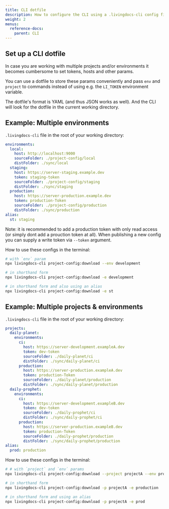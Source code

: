 ```yaml
---
title: CLI dotfile
description: How to configure the CLI using a .livingdocs-cli config file
weight: 2
menus:
  reference-docs:
    parent: CLI
---
```


## Set up a CLI dotfile

In case you are working with multiple projects and/or environments it becomes
cumbersome to set tokens, hosts and other params.

You can use a dotfile to store these params conveniently and pass
`env` and `project` to commands instead of
using e.g. the `LI_TOKEN` environment variable.

The dotfile's format is YAML (and thus JSON works as well). And the CLI will look for the dotfile in the current working directory.

## Example: Multiple environments

`.livingdocs-cli` file in the root of your working directory:

```yaml
environments:
  local:
    host: http://localhost:9000
    sourceFolder: ./project-config/local
    distFolder: ./sync/local
  staging:
    host: https://server-staging.example.dev
    token: staging-token
    sourceFolder: ./project-config/staging
    distFolder: ./sync/staging
  production:
    host: https://server-production.example.dev
    token: production-Token
    sourceFolder: ./project-config/production
    distFolder: ./sync/production
alias:
  st: staging
```

Note: it is recommended to add a production token with only
read access (or simply dont add a prouction token at all). When publishing a new config you can supply a write token via `--token` argument.

How to use these configs in the terminal:

```sh
# with `env` param
npx livingdocs-cli project-config:download --env development

# in shorthand form
npx livingdocs-cli project-config:download -e development

# in shorthand form and also using an alias
npx livingdocs-cli project-config:download -e st
```

## Example: Multiple projects & environments

`.livingdocs-cli` file in the root of your working directory:

```yaml
projects:
  daily-planet:
    environments:
      ci:
        host: https://server-development.exampleA.dev
        token: dev-token
        sourceFolder: ./daily-planet/ci
        distFolder: ./sync/daily-planet/ci
      production:
        host: https://server-production.exampleA.dev
        token: production-Token
        sourceFolder: ./daily-planet/production
        distFolder: ./sync/daily-planet/production
  daily-prophet:
    environments:
      ci:
        host: https://server-development.exampleB.dev
        token: dev-token
        sourceFolder: ./daily-prophet/ci
        distFolder: ./sync/daily-prophet/ci
      production:
        host: https://server-production.exampleB.dev
        token: production-Token
        sourceFolder: ./daily-prophet/production
        distFolder: ./sync/daily-prophet/production
alias:
  prod: production
```

How to use these configs in the terminal:

```sh
# # with `project` and `env` params
npx livingdocs-cli project-config:download --project projectA --env production

# in shorthand form
npx livingdocs-cli project-config:download -p projectA -e production

# in shorthand form and using an alias
npx livingdocs-cli project-config:download -p projectA -e prod
```
